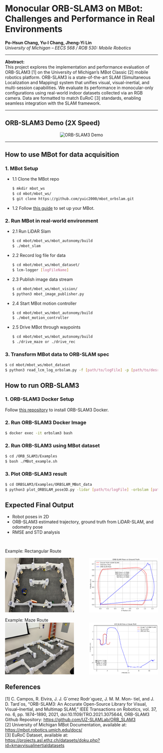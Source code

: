 # Monocular ORB-SLAM3 on MBot: Challenges and Performance in Real Environments

**Po-Hsun Chang, Yu-I Chang, Jheng-Yi Lin**<br>
*University of Michigan – EECS 568 / ROB 530: Mobile Robotics*

---

**Abstract:**  
This project explores the implementation and performance evaluation of ORB-SLAM3 [1] on the University of Michigan’s MBot Classic [2] mobile robotics platform. ORB-SLAM3 is a state-of-the-art SLAM (Simultaneous Localization and Mapping) system that unifies visual, visual-inertial, and multi-session capabilities. We evaluate its performance in monocular-only configurations using real-world indoor datasets collected via an RGB camera. Data are formatted to match EuRoC [3] standards, enabling seamless integration with the SLAM framework.

---  

## ORB-SLAM3 Demo (2X Speed)
<p align="center">
  <img src="media/ORBSLAM_demo_2X.gif" alt="ORB-SLAM3 Demo" width="90%">
</p>

---  

## How to use MBot for data acquisition

### 1. MBot Setup
 - 1.1 Clone the MBot repo
    ```bash
    $ mkdir mbot_ws
    $ cd mbot/mbot_ws/
    $ git clone https://github.com/yuic2000/mbot_orbslam.git
    ```
 - 1.2 Follow [this guide](https://rob550-docs.github.io/docs/botlab/mbot-system-setup-Pi5) to set up your MBot.

### 2. Run MBot in real-world environment
 - 2.1 Run LiDAR Slam
    ```bash
    $ cd mbot/mbot_ws/mbot_autonomy/build
    $ ./mbot_slam
    ```

 - 2.2 Record log file for data
    ```bash
    $ cd mbot/mbot_ws/mbot_dataset/
    $ lcm-logger [logFileName]
    ```

 - 2.3 Publish image data stream
    ```bash
    $ cd mbot/mbot_ws/mbot_vision/
    $ python3 mbot_image_publisher.py
    ```

 - 2.4 Start MBot motion controller
    ```bash
    $ cd mbot/mbot_ws/mbot_autonomy/build
    $ ./mbot_motion_controller
    ```

 - 2.5 Drive MBot through waypoints
    ```bash
    $ cd mbot/mbot_ws/mbot_autonomy/build
    $ ./drive_maze or ./drive_rec
    ```

### 3. Transform MBot data to ORB-SLAM spec
```bash
$ cd mbot/mbot_ws/mbot_dataset
$ python3 read_lcm_log_orbslam.py -f [path/to/logFile] -p [path/to/desried/datasetFolder]
```

## How to run ORB-SLAM3

### 1. ORB-SLAM3 Docker Setup
Follow [this repository](https://github.com/yuic2000/MBot_ORB-SLAM3_docker.git) to install ORB-SLAM3 Docker.

### 2. Run ORB-SLAM3 Docker Image
```bash
$ docker exec -it orbslam3 bash
```

### 2. Run ORB-SLAM3 using MBot dataset
```bash
$ cd /ORB_SLAM3/Examples
$ bash ./MBot_example.sh
```
### 3. Plot ORB-SLAM3 result
```bash
$ cd ORBSLAM3/Examples/ORBSLAM_MBot_data
$ python3 plot_ORBSLAM_pose3D.py -lidar [path/to/logFile] -orbslam [path/to/orbslam/result]
```

## Expected Final Output
 - Robot poses in 2D
 - ORB-SLAM3 estimated trajectory, ground truth from LiDAR-SLAM, and odometry pose
 - RMSE and STD analysis
<br>

Example: Rectangular Route
<div style="display: flex; justify-content: space-between;">
   <img src="media/rectangular_env.jpg" alt="Rectangular Route" style="width: 45%;" />
   <img src="media/orbslam3_mbot_rec.png" alt="ORB-SLAM3 Trajectory vs Ground Truth in Rectangular Route" style="width: 45%;" />
</div>
<br>
Example: Maze Route
<div style="display: flex; justify-content: space-between;">
   <img src="media/maze_env.jpg" alt="Maze Route" style="width: 45%;" />
   <img src="media/orbslam_mono_maze.png" alt="ORB-SLAM3 Trajectory vs Ground Truth in Maze Route" style="width: 45%;" />
</div>



## References
[1] C. Campos, R. Elvira, J. J. G´omez Rodr´ıguez, J. M. M. Mon-
tiel, and J. D. Tard´os, “ORB-SLAM3: An Accurate Open-Source
Library for Visual, Visual–Inertial, and Multimap SLAM,” IEEE
Transactions on Robotics, vol. 37, no. 6, pp. 1874–1890, 2021, doi:10.1109/TRO.2021.3075644, ORB-SLAM3 Github Repository: https://github.com/UZ-SLAMLab/ORB_SLAM3<br>
[2] University of Michigan MBot Documentation, available at: https://mbot.robotics.umich.edu/docs/<br>
[3] EuRoC Dataset, available at: https://projects.asl.ethz.ch/datasets/doku.php?id=kmavvisualinertialdatasets
